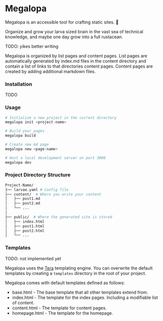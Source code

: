 
# Megalopa

Megalopa is an accessible tool for crafting static sites. 🦀

Organize and grow your larva sized brain in the vast sea of technical knowledge, and maybe one day grow into a full rustacean.
 
TODO: yikes better writing

Megalopa is organized by list pages and content pages. List pages are automatically generated by index.md files in the content directory and contain a list of links to that directories content pages. Content pages are created by adding additional markdown files.


### Installation
TODO

### Usage

```bash
# Initialize a new project in the current directory
megalopa init <project-name>

# Build your pages
megalopa build

# Create new md page
megalopa new <page-name>

# Host a local development server on port 3000
megalopa dev

```

### Project Directory Structure
```bash
Project-Name/
├── larvae.yaml # Config file
├── content/  # Where you write your content
│   ├── post1.md
│   ├── post2.md 
│   └── ...
│
├── public/  # Where the generated site is stored
│   ├── index.html
│   ├── post1.html
│   ├── post2.html
│   └── ...

```

### Templates
TODO: not implemented yet

Megalopa uses the [Tera](https://keats.github.io/tera/) templating engine. You can overwrite the default templates by creating a `templates` directory in the root of your project.

Megalopa comes with default templates defined as follows:

- base.html - The base template that all other templates extend from.
- index.html - The template for the index pages. Including a modifiable list of content.
- content.html - The template for content pages.
- homepage.html - The template for the homepage.

